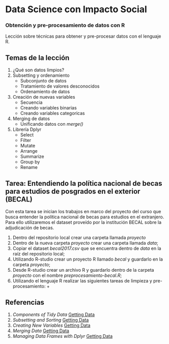 # Data Science con Impacto Social

### Obtención y pre-procesamiento de datos con R

Lección sobre técnicas para obtener y pre-procesar datos con el lenguaje R.

## Temas de la lección

1. ¿Qué son datos limpios?
2. Subsetting y ordenamiento
	+ Subconjunto de datos
	+ Tratamiento de valores desconocidos
	+ Ordenamiento de datos
3. Creación de nuevas variables
	+ Secuencia
	+ Creando variables binarias
	+ Creando variables categoricas
4. Merging de datos
	+ Unificando datos con _merge()_
5. Librería Dplyr
	+ Select
	+ Filter
	+ Mutate
	+ Arrange
	+ Summarize
	+ Group by
	+ Rename

## Tarea: Entendiendo la política nacional de becas para estudios de posgrados en el exterior (BECAL)
Con esta tarea se inician los trabajos en marco del proyecto del curso que busca entender la política nacional de becas para estudios en el extranjero. Para ello utilizaremos el dataset proveído por la institución BECAL sobre la adjudicación de becas.

1. Dentro del repositorio local crear una carpeta llamada _proyecto_
2. Dentro de la nueva carpeta _proyecto_ crear una carpeta llamada _data_;
3. Copiar el dataset _becal2017.csv_ que se encuentra dentro de _data_ en la raíz del repositorio local;
4. Utilizando R-studio crear un proyecto R llamado _becal_ y guardarlo en la carpeta _proyecto_;
5. Desde R-studio crear un archivo R y guardarlo dentro de la carpeta _proyecto_ con el nombre _preprocesamiento-becal.R_;
6. Utilizando el lenguaje R realizar las siguientes tareas de limpieza y pre-procesamiento:
	+ 

## Referencias

1. _Components of Tidy Data_ [Getting Data](https://github.com/DataScienceSpecialization/courses/blob/master/03_GettingData/01_03_componentsOfTidyData/index.Rmd)
2. _Subsetting and Sorting_ [Getting Data](https://github.com/DataScienceSpecialization/courses/blob/master/03_GettingData/03_01_subsettingAndSorting/index.Rmd)
3. _Creating New Variables_ [Getting Data](https://github.com/DataScienceSpecialization/courses/blob/master/03_GettingData/03_03_creatingNewVariables/index.Rmd)
4. _Merging Data_ [Getting Data](https://github.com/DataScienceSpecialization/courses/blob/master/03_GettingData/03_05_mergingData/index.Rmd)
5. _Managing Data Frames with Dplyr_ [Getting Data](https://github.com/DataScienceSpecialization/courses/blob/master/03_GettingData/dplyr/dplyr.pdf)